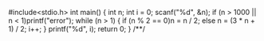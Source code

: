 #include<stdio.h>
int main()
{
	int n;
	int i = 0;
	scanf("%d", &n);
	if (n > 1000 || n < 1)printf("error");
	while (n > 1) {
		if (n % 2 == 0)n = n / 2;
		else n = (3 * n + 1) / 2;
		i++;
	}
	printf("%d", i);
	return 0;
}
/**/